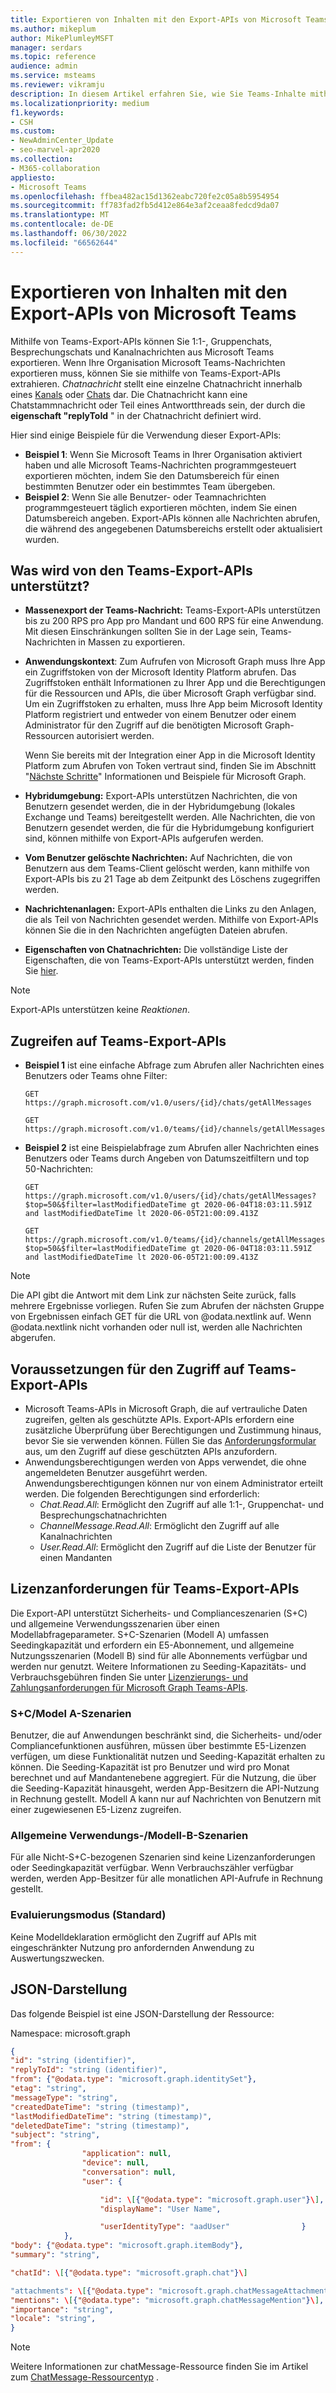 ```yaml
---
title: Exportieren von Inhalten mit den Export-APIs von Microsoft Teams
ms.author: mikeplum
author: MikePlumleyMSFT
manager: serdars
ms.topic: reference
audience: admin
ms.service: msteams
ms.reviewer: vikramju
description: In diesem Artikel erfahren Sie, wie Sie Teams-Inhalte mithilfe der Microsoft Teams-Export-APIs exportieren.
ms.localizationpriority: medium
f1.keywords:
- CSH
ms.custom:
- NewAdminCenter_Update
- seo-marvel-apr2020
ms.collection:
- M365-collaboration
appliesto:
- Microsoft Teams
ms.openlocfilehash: ffbea482ac15d1362eabc720fe2c05a8b5954954
ms.sourcegitcommit: ff783fad2fb5d412e864e3af2ceaa8fedcd9da07
ms.translationtype: MT
ms.contentlocale: de-DE
ms.lasthandoff: 06/30/2022
ms.locfileid: "66562644"
---
```

# <a name="export-content-with-the-microsoft-teams-export-apis"></a>Exportieren von Inhalten mit den Export-APIs von Microsoft Teams

Mithilfe von Teams-Export-APIs können Sie 1:1-, Gruppenchats, Besprechungschats und Kanalnachrichten aus Microsoft Teams exportieren. Wenn Ihre Organisation Microsoft Teams-Nachrichten exportieren muss, können Sie sie mithilfe von Teams-Export-APIs extrahieren. *Chatnachricht* stellt eine einzelne Chatnachricht innerhalb eines [Kanals](/graph/api/resources/channel) oder [Chats](/graph/api/resources/chat) dar. Die Chatnachricht kann eine Chatstammnachricht oder Teil eines Antwortthreads sein, der durch die **eigenschaft "replyToId** " in der Chatnachricht definiert wird.

Hier sind einige Beispiele für die Verwendung dieser Export-APIs:

- **Beispiel 1**: Wenn Sie Microsoft Teams in Ihrer Organisation aktiviert haben und alle Microsoft Teams-Nachrichten programmgesteuert exportieren möchten, indem Sie den Datumsbereich für einen bestimmten Benutzer oder ein bestimmtes Team übergeben.
- **Beispiel 2**: Wenn Sie alle Benutzer- oder Teamnachrichten programmgesteuert täglich exportieren möchten, indem Sie einen Datumsbereich angeben. Export-APIs können alle Nachrichten abrufen, die während des angegebenen Datumsbereichs erstellt oder aktualisiert wurden.

## <a name="what-is-supported-by-the-teams-export-apis"></a>Was wird von den Teams-Export-APIs unterstützt?

- **Massenexport der Teams-Nachricht:** Teams-Export-APIs unterstützen bis zu 200 RPS pro App pro Mandant und 600 RPS für eine Anwendung. Mit diesen Einschränkungen sollten Sie in der Lage sein, Teams-Nachrichten in Massen zu exportieren.
- **Anwendungskontext**: Zum Aufrufen von Microsoft Graph muss Ihre App ein Zugriffstoken von der Microsoft Identity Platform abrufen. Das Zugriffstoken enthält Informationen zu Ihrer App und die Berechtigungen für die Ressourcen und APIs, die über Microsoft Graph verfügbar sind. Um ein Zugriffstoken zu erhalten, muss Ihre App beim Microsoft Identity Platform registriert und entweder von einem Benutzer oder einem Administrator für den Zugriff auf die benötigten Microsoft Graph-Ressourcen autorisiert werden.

    Wenn Sie bereits mit der Integration einer App in die Microsoft Identity Platform zum Abrufen von Token vertraut sind, finden Sie im Abschnitt "[Nächste Schritte](/graph/auth/auth-concepts#next-steps)" Informationen und Beispiele für Microsoft Graph.
- **Hybridumgebung:** Export-APIs unterstützen Nachrichten, die von Benutzern gesendet werden, die in der Hybridumgebung (lokales Exchange und Teams) bereitgestellt werden. Alle Nachrichten, die von Benutzern gesendet werden, die für die Hybridumgebung konfiguriert sind, können mithilfe von Export-APIs aufgerufen werden.
- **Vom Benutzer gelöschte Nachrichten:** Auf Nachrichten, die von Benutzern aus dem Teams-Client gelöscht werden, kann mithilfe von Export-APIs bis zu 21 Tage ab dem Zeitpunkt des Löschens zugegriffen werden.
- **Nachrichtenanlagen:** Export-APIs enthalten die Links zu den Anlagen, die als Teil von Nachrichten gesendet werden. Mithilfe von Export-APIs können Sie die in den Nachrichten angefügten Dateien abrufen.
- **Eigenschaften von Chatnachrichten:** Die vollständige Liste der Eigenschaften, die von Teams-Export-APIs unterstützt werden, finden Sie [hier](/graph/api/resources/chatmessage#properties).

> [!NOTE]
> Export-APIs unterstützen keine *Reaktionen*.

## <a name="how-to-access-teams-export-apis"></a>Zugreifen auf Teams-Export-APIs

- **Beispiel 1** ist eine einfache Abfrage zum Abrufen aller Nachrichten eines Benutzers oder Teams ohne Filter:

  ```HTTP
  GET https://graph.microsoft.com/v1.0/users/{id}/chats/getAllMessages
  ```

  ```HTTP
  GET https://graph.microsoft.com/v1.0/teams/{id}/channels/getAllMessages
  ```

- **Beispiel 2** ist eine Beispielabfrage zum Abrufen aller Nachrichten eines Benutzers oder Teams durch Angeben von Datumszeitfiltern und top 50-Nachrichten:

  ```HTTP
  GET https://graph.microsoft.com/v1.0/users/{id}/chats/getAllMessages?$top=50&$filter=lastModifiedDateTime gt 2020-06-04T18:03:11.591Z and lastModifiedDateTime lt 2020-06-05T21:00:09.413Z
  ```

  ```HTTP
  GET https://graph.microsoft.com/v1.0/teams/{id}/channels/getAllMessages?$top=50&$filter=lastModifiedDateTime gt 2020-06-04T18:03:11.591Z and lastModifiedDateTime lt 2020-06-05T21:00:09.413Z
  ```

> [!NOTE]
> Die API gibt die Antwort mit dem Link zur nächsten Seite zurück, falls mehrere Ergebnisse vorliegen. Rufen Sie zum Abrufen der nächsten Gruppe von Ergebnissen einfach GET für die URL von @odata.nextlink auf. Wenn @odata.nextlink nicht vorhanden oder null ist, werden alle Nachrichten abgerufen.

## <a name="prerequisites-to-access-teams-export-apis"></a>Voraussetzungen für den Zugriff auf Teams-Export-APIs

- Microsoft Teams-APIs in Microsoft Graph, die auf vertrauliche Daten zugreifen, gelten als geschützte APIs. Export-APIs erfordern eine zusätzliche Überprüfung über Berechtigungen und Zustimmung hinaus, bevor Sie sie verwenden können. Füllen Sie das [Anforderungsformular](https://aka.ms/teamsgraph/requestaccess) aus, um den Zugriff auf diese geschützten APIs anzufordern.
- Anwendungsberechtigungen werden von Apps verwendet, die ohne angemeldeten Benutzer ausgeführt werden. Anwendungsberechtigungen können nur von einem Administrator erteilt werden. Die folgenden Berechtigungen sind erforderlich:
  - *Chat.Read.All*: Ermöglicht den Zugriff auf alle 1:1-, Gruppenchat- und Besprechungschatnachrichten
  - *ChannelMessage.Read.All*: Ermöglicht den Zugriff auf alle Kanalnachrichten
  - *User.Read.All*: Ermöglicht den Zugriff auf die Liste der Benutzer für einen Mandanten

## <a name="license-requirements-for-teams-export-apis"></a>Lizenzanforderungen für Teams-Export-APIs

Die Export-API unterstützt Sicherheits- und Complianceszenarien (S+C) und allgemeine Verwendungsszenarien über einen Modellabfrageparameter. S+C-Szenarien (Modell A) umfassen Seedingkapazität und erfordern ein E5-Abonnement, und allgemeine Nutzungsszenarien (Modell B) sind für alle Abonnements verfügbar und werden nur genutzt. Weitere Informationen zu Seeding-Kapazitäts- und Verbrauchsgebühren finden Sie unter [Lizenzierungs- und Zahlungsanforderungen für Microsoft Graph Teams-APIs](/graph/teams-licenses).

### <a name="scmodel-a-scenarios"></a>S+C/Model A-Szenarien

Benutzer, die auf Anwendungen beschränkt sind, die Sicherheits- und/oder Compliancefunktionen ausführen, müssen über bestimmte E5-Lizenzen verfügen, um diese Funktionalität nutzen und Seeding-Kapazität erhalten zu können. Die Seeding-Kapazität ist pro Benutzer und wird pro Monat berechnet und auf Mandantenebene aggregiert. Für die Nutzung, die über die Seeding-Kapazität hinausgeht, werden App-Besitzern die API-Nutzung in Rechnung gestellt. Modell A kann nur auf Nachrichten von Benutzern mit einer zugewiesenen E5-Lizenz zugreifen.

### <a name="general-usagemodel-b-scenarios"></a>Allgemeine Verwendungs-/Modell-B-Szenarien

Für alle Nicht-S+C-bezogenen Szenarien sind keine Lizenzanforderungen oder Seedingkapazität verfügbar. Wenn Verbrauchszähler verfügbar werden, werden App-Besitzer für alle monatlichen API-Aufrufe in Rechnung gestellt.

### <a name="evaluation-mode-default"></a>Evaluierungsmodus (Standard)

Keine Modelldeklaration ermöglicht den Zugriff auf APIs mit eingeschränkter Nutzung pro anfordernden Anwendung zu Auswertungszwecken.

## <a name="json-representation"></a>JSON-Darstellung

Das folgende Beispiel ist eine JSON-Darstellung der Ressource:

Namespace: microsoft.graph

```JSON
{
"id": "string (identifier)",
"replyToId": "string (identifier)",
"from": {"@odata.type": "microsoft.graph.identitySet"},
"etag": "string",
"messageType": "string",
"createdDateTime": "string (timestamp)",
"lastModifiedDateTime": "string (timestamp)",
"deletedDateTime": "string (timestamp)",
"subject": "string",
"from": {
                "application": null,
                "device": null,
                "conversation": null,
                "user": {

                    "id": \[{"@odata.type": "microsoft.graph.user"}\],
                    "displayName": "User Name",

                    "userIdentityType": "aadUser"                }
            },
"body": {"@odata.type": "microsoft.graph.itemBody"},
"summary": "string",

"chatId": \[{"@odata.type": "microsoft.graph.chat"}\]

"attachments": \[{"@odata.type": "microsoft.graph.chatMessageAttachment"}\],
"mentions": \[{"@odata.type": "microsoft.graph.chatMessageMention"}\],
"importance": "string",
"locale": "string",
}
```

> [!NOTE]
> Weitere Informationen zur chatMessage-Ressource finden Sie im Artikel zum [ChatMessage-Ressourcentyp](/graph/api/resources/chatmessage) .
